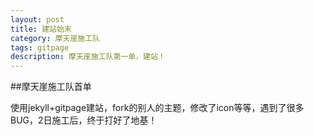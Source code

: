 ```yaml
---
layout: post
title: 建站始末
category: 摩天崖施工队
tags: gitpage
description: 摩天崖施工队第一单，建站！
---
```


##摩天崖施工队首单

使用jekyll+gitpage建站，fork的别人的主题，修改了icon等等，遇到了很多BUG，2日施工后，终于打好了地基！